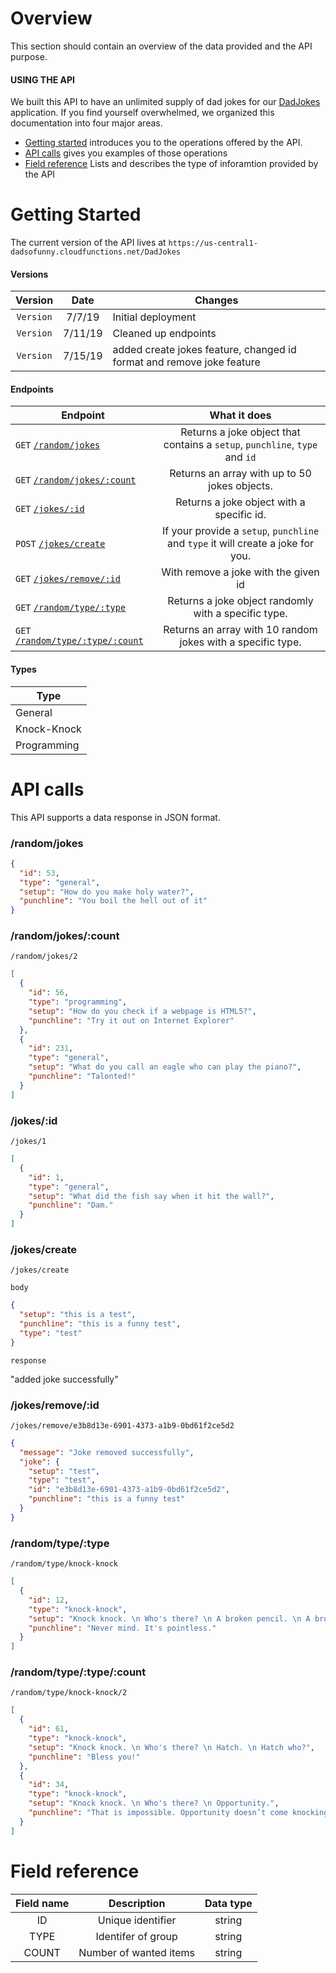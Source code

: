 # Overview

This section should contain an overview of the data provided and the API purpose.

#### USING THE API

We built this API to have an unlimited supply of dad jokes for our [DadJokes](https://github.com/KegenGuyll/DadJokes) application.
If you find yourself overwhelmed, we organized this documentation into four major areas.

- [Getting started](#getting-started) introduces you to the operations offered by the API.
- [API calls](#api-calls) gives you examples of those operations
- [Field reference](#field-reference) Lists and describes the type of inforamtion provided by the API

# Getting Started

The current version of the API lives at `https://us-central1-dadsofunny.cloudfunctions.net/DadJokes`

#### Versions

|  Version  |  Date   | Changes                                                               |
| :-------: | :-----: | --------------------------------------------------------------------- |
| `Version` | 7/7/19  | Initial deployment                                                    |
| `Version` | 7/11/19 | Cleaned up endpoints                                                  |
| `Version` | 7/15/19 | added create jokes feature, changed id format and remove joke feature |

#### Endpoints

| Endpoint                                                  |                                   What it does                                   |
| --------------------------------------------------------- | :------------------------------------------------------------------------------: |
| `GET` [`/random/jokes`](#randomjokes)                     |   Returns a joke object that contains a `setup`, `punchline`, `type` and `id`    |
| `GET` [`/random/jokes/:count`](#randomjokescount)         |                     Returns an array with up to 50 jokes objects.                      |
| `GET` [`/jokes/:id`](#jokesid)                            |                    Returns a joke object with a specific id.                     |
| `POST` [`/jokes/create`](#jokescreate)                    | If your provide a `setup`, `punchline` and `type` it will create a joke for you. |
| `GET` [`/jokes/remove/:id`](#jokeremoveid)                  |                       With remove a joke with the given id                       |
| `GET` [`/random/type/:type`](#randomtypetype)             |               Returns a joke object randomly with a specific type.               |
| `GET` [`/random/type/:type/:count`](#randomtypetypecount) |           Returns an array with 10 random jokes with a specific type.            |

#### Types

| Type        |
| ----------- |
| General     |
| Knock-Knock |
| Programming |

# API calls

This API supports a data response in JSON format.

### /random/jokes

```json
{
  "id": 53,
  "type": "general",
  "setup": "How do you make holy water?",
  "punchline": "You boil the hell out of it"
}
```

### /random/jokes/:count

`/random/jokes/2`

```json
[
  {
    "id": 56,
    "type": "programming",
    "setup": "How do you check if a webpage is HTML5?",
    "punchline": "Try it out on Internet Explorer"
  },
  {
    "id": 231,
    "type": "general",
    "setup": "What do you call an eagle who can play the piano?",
    "punchline": "Talonted!"
  }
]
```

### /jokes/:id

`/jokes/1`

```json
[
  {
    "id": 1,
    "type": "general",
    "setup": "What did the fish say when it hit the wall?",
    "punchline": "Dam."
  }
]
```

### /jokes/create

`/jokes/create`

`body`

```json
{
  "setup": "this is a test",
  "punchline": "this is a funny test",
  "type": "test"
}
```

`response`

"added joke successfully"

### /jokes/remove/:id

`/jokes/remove/e3b8d13e-6901-4373-a1b9-0bd61f2ce5d2`

```json
{
  "message": "Joke removed successfully",
  "joke": {
    "setup": "test",
    "type": "test",
    "id": "e3b8d13e-6901-4373-a1b9-0bd61f2ce5d2",
    "punchline": "this is a funny test"
  }
}
```

### /random/type/:type

`/random/type/knock-knock`

```json
[
  {
    "id": 12,
    "type": "knock-knock",
    "setup": "Knock knock. \n Who's there? \n A broken pencil. \n A broken pencil who?",
    "punchline": "Never mind. It's pointless."
  }
]
```

### /random/type/:type/:count

`/random/type/knock-knock/2`

```json
[
  {
    "id": 61,
    "type": "knock-knock",
    "setup": "Knock knock. \n Who's there? \n Hatch. \n Hatch who?",
    "punchline": "Bless you!"
  },
  {
    "id": 34,
    "type": "knock-knock",
    "setup": "Knock knock. \n Who's there? \n Opportunity.",
    "punchline": "That is impossible. Opportunity doesn’t come knocking twice!"
  }
]
```

# Field reference

| Field name |      Description       | Data type |
| :--------: | :--------------------: | :-------: |
|     ID     |   Unique identifier    |  string   |
|    TYPE    |   Identifer of group   |  string   |
|   COUNT    | Number of wanted items |  string   |
